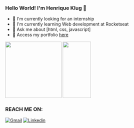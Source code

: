 ### Hello World! I'm Henrique Klug 👋

- 🔭 I'm currently looking for an internship
- 🌱 I'm currently learning Web development at Rocketseat
- 💬 Ask me about [html, css, javascript]
- 🔗 Access my portfolio <a href="https://hklug001.github.io/Portfolio/" target="_blank">here</a>

<div>
     <img height="180em" src="https://github-readme-stats.vercel.app/api?username=Hklug001&theme=tokyonight">
     <img height="180em" width="90em" src="https://github-readme-stats.vercel.app/api/top-langs/?username=Hklug001&layout=compact&langs_count=7&theme=tokyonight">
</div>

 ### REACH ME ON: 
 [![Gmail](https://img.shields.io/badge/Gmail-D14836?style=for-the-badge&logo=gmail&logoColor=white)](mailto:henriqueklug@gmail.com) 
 [![Linkedin](https://img.shields.io/badge/-LinkedIn-%230077B5?style=for-the-badge&logo=linkedin&logoColor=white)](https://www.linkedin.com/in/henrique-klug)
